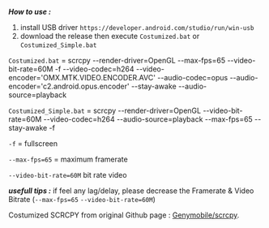 ***How to use :***
1. install USB driver `https://developer.android.com/studio/run/win-usb`
2. download the release then execute `Costumized.bat` or `Costumized_Simple.bat`

   
`Costumized.bat` = scrcpy --render-driver=OpenGL --max-fps=65 --video-bit-rate=60M -f --video-codec=h264 --video-encoder='OMX.MTK.VIDEO.ENCODER.AVC' --audio-codec=opus --audio-encoder='c2.android.opus.encoder' --stay-awake --audio-source=playback

`Costumized_Simple.bat` = scrcpy --render-driver=OpenGL --video-bit-rate=60M --video-codec=h264 --audio-source=playback --max-fps=65 --stay-awake -f

`-f` = fullscreen

`--max-fps=65` = maximum framerate

`--video-bit-rate=60M` bit rate video

***usefull tips :***
if feel any lag/delay, please decrease the Framerate & Video Bitrate (`--max-fps=65`  `--video-bit-rate=60M`)

   
Costumized SCRCPY from original Github page : [Genymobile/scrcpy](https://github.com/Genymobile/scrcpy).
